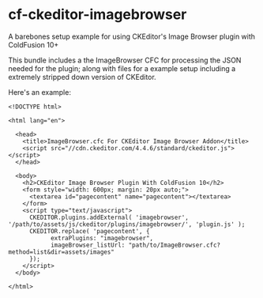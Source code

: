 cf-ckeditor-imagebrowser
========================

A barebones setup example for using CKEditor's Image Browser plugin with ColdFusion 10+

This bundle includes a the ImageBrowser CFC for processing the JSON needed for the plugin; along with files for a example setup including a extremely stripped down version of CKEditor.

Here's an example:

```
<!DOCTYPE html>

<html lang="en">
  
  <head>
    <title>ImageBrowser.cfc For CKEditor Image Browser Addon</title>
    <script src="//cdn.ckeditor.com/4.4.6/standard/ckeditor.js"></script>
  </head>

  <body>
    <h2>CKEditor Image Browser Plugin With ColdFusion 10</h2>
    <form style="width: 600px; margin: 20px auto;">
      <textarea id="pagecontent" name="pagecontent"></textarea>
    </form>
    <script type="text/javascript">
      CKEDITOR.plugins.addExternal( 'imagebrowser', '/path/to/assets/js/ckeditor/plugins/imagebrowser/', 'plugin.js' );
      CKEDITOR.replace( 'pagecontent', {
            extraPlugins: "imagebrowser",
            imageBrowser_listUrl: "path/to/ImageBrowser.cfc?method=list&dir=assets/images"
      });
    </script>
  </body>

</html>
```
